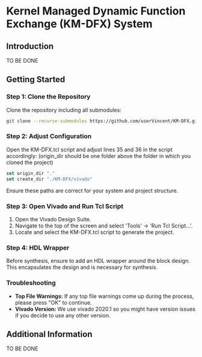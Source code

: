 # Kernel Managed Dynamic Function Exchange (KM-DFX) System

## Introduction
TO BE DONE

## Getting Started

### Step 1: Clone the Repository

Clone the repository including all submodules:

```bash
git clone --recurse-submodules https://github.com/userVincent/KM-DFX.git
```

### Step 2: Adjust Configuration

Open the KM-DFX.tcl script and adjust lines 35 and 36 in the script accordingly:
(origin_dir should be one folder above the folder in which you cloned the project)

```tcl
set origin_dir "."
set create_dir "./KM-DFX/vivado"
```

Ensure these paths are correct for your system and project structure.

### Step 3: Open Vivado and Run Tcl Script

1. Open the Vivado Design Suite.
2. Navigate to the top of the screen and select 'Tools' -> 'Run Tcl Script...'.
3. Locate and select the KM-DFX.tcl script to generate the project.

### Step 4: HDL Wrapper

Before synthesis, ensure to add an HDL wrapper around the block design. This encapsulates the design and is necessary for synthesis.

### Troubleshooting

- **Top File Warnings:** If any top file warnings come up during the process, please press "OK" to continue.
- **Vivado Version:** We use vivado 2020.1 so you might have version issues if you decide to use any other version.

## Additional Information
TO BE DONE
